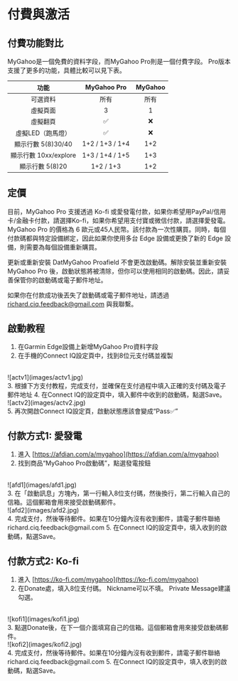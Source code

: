 # 付費與激活

## 付費功能對比
MyGahoo是一個免費的資料字段，而MyGahoo Pro則是一個付費字段。 Pro版本支援了更多的功能，具體比較可以見下表。

|功能|MyGahoo Pro|MyGahoo|
|:-------:|:------------:|:----------------:|
|可選資料| 所有 | 所有|
|虛擬頁面|3|1|
|虛擬翻頁|✅|❌|
|虛擬LED（跑馬燈）|✅|❌|
|顯示行數 5(8)30/40|1+2 / 1+3 / 1+4| 1+2|
|顯示行數 10xx/explore|1+3 / 1+4 / 1+5| 1+3|
|顯示行數 5(8)20|1+2 / 1+3 | 1+2|

## 定價

目前，MyGahoo Pro 支援透過 Ko-fi 或愛發電付款，如果你希望用PayPal/信用卡/金融卡付款，請選擇Ko-fi，如果你希望用支付寶或微信付款，請選擇愛發電。 MyGahoo Pro 的價格為 6 歐元或45人民幣。該付款為一次性購買。同時，每個付款碼都與特定設備綁定，因此如果你使用多台 Edge 設備或更換了新的 Edge 設備，則需要為每個設備重新購買。

更新或重新安裝 DatMyGahoo Proafield 不會更改啟動碼。解除安裝並重新安裝 MyGahoo Pro 後，啟動狀態將被清除，但你可以使用相同的啟動碼。因此，請妥善保管你的啟動碼或電子郵件地址。

如果你在付款成功後丟失了啟動碼或電子郵件地址，請透過 [richard.ciq.feedback@gmail.com](richard.ciq.feedback@gmail.com) 與我聯繫。

## 啟動教程
1. 在Garmin Edge設備上新增MyGahoo Pro資料字段
2. 在手機的Connect IQ設定頁中，找到8位元支付碼並複製
<br>
![actv1](images/actv1.jpg)
<br>
3. 根據下方支付教程，完成支付，並確保在支付過程中填入正確的支付碼及電子郵件地址
4. 在Connect IQ的設定頁中，填入郵件中收到的啟動碼，點選Save。
<br>
![actv2](images/actv2.jpg)
<br>
5. 再次開啟Connect IQ設定頁，啟動狀態應該會變成“Pass✅”


## 付款方式1: 愛發電
1. 進入 [https://afdian.com/a/mygahoo](https://afdian.com/a/mygahoo)
2. 找到商品“MyGahoo Pro啟動碼”，點選發電按鈕
<br>
![afd1](images/afd1.jpg)
<br>
3. 在「啟動訊息」方塊內，第一行輸入8位支付碼，然後換行，第二行輸入自己的信箱。這個郵箱會用來接受啟動碼郵件。
<br>
![afd2](images/afd2.jpg)
<br>
4. 完成支付，然後等待郵件。如果在10分鐘內沒有收到郵件，請電子郵件聯絡 richard.ciq.feedback@gmail.com
5. 在Connect IQ的設定頁中，填入收到的啟動碼，點選Save。


## 付款方式2: Ko-fi
1. 進入 [https://ko-fi.com/mygahoo](https://ko-fi.com/mygahoo)
2. 在Donate處，填入8位支付碼。 Nickname可以不填。 Private Message建議勾選。
<br>
![kofi1](images/kofi1.jpg)
<br>
3. 點選Donate後，在下一個介面填寫自己的信箱。這個郵箱會用來接受啟動碼郵件。
<br>
![kofi2](images/kofi2.jpg)
<br>
4. 完成支付，然後等待郵件。如果在10分鐘內沒有收到郵件，請電子郵件聯絡 richard.ciq.feedback@gmail.com
5. 在Connect IQ的設定頁中，填入收到的啟動碼，點選Save。